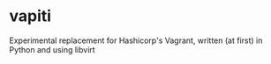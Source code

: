 # vapiti
Experimental replacement for Hashicorp's Vagrant, written (at first) in Python and using libvirt
